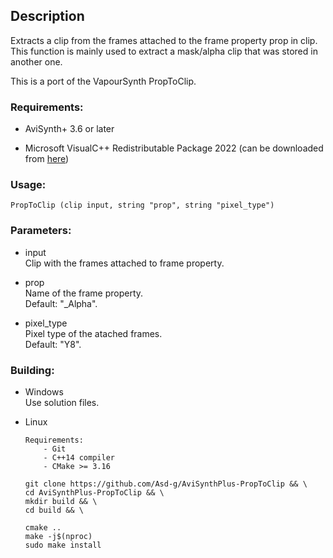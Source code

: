 ## Description

Extracts a clip from the frames attached to the frame property prop in clip. This function is mainly used to extract a mask/alpha clip that was stored in another one.

This is a port of the VapourSynth PropToClip.

### Requirements:

- AviSynth+ 3.6 or later

- Microsoft VisualC++ Redistributable Package 2022 (can be downloaded from [here](https://github.com/abbodi1406/vcredist/releases))

### Usage:

```
PropToClip (clip input, string "prop", string "pixel_type")
```

### Parameters:

- input\
    Clip with the frames attached to frame property.
        
- prop\
    Name of the frame property.\
    Default: "_Alpha".
    
- pixel_type\
    Pixel type of the atached frames.\
    Default: "Y8".

### Building:

- Windows\
    Use solution files.

- Linux
    ```
    Requirements:
        - Git
        - C++14 compiler
        - CMake >= 3.16
    ```
    ```
    git clone https://github.com/Asd-g/AviSynthPlus-PropToClip && \
    cd AviSynthPlus-PropToClip && \
    mkdir build && \
    cd build && \
    
    cmake ..
    make -j$(nproc)
    sudo make install
    ```
